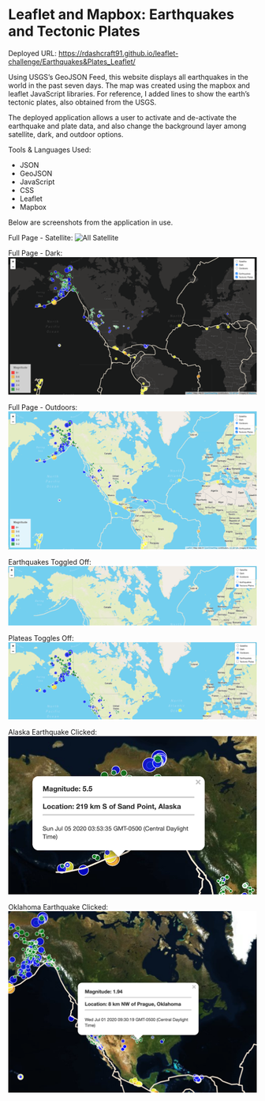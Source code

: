 # Leaflet and Mapbox: Earthquakes and Tectonic Plates

Deployed URL: https://rdashcraft91.github.io/leaflet-challenge/Earthquakes&Plates_Leaflet/

Using USGS’s GeoJSON Feed, this website displays all earthquakes in the world in the past seven days. The map was created using the mapbox and leaflet JavaScript libraries. For reference, I added lines to show the earth’s tectonic plates, also obtained from the USGS.

The deployed application allows a user to activate and de-activate the earthquake and plate data, and also change the background layer among satellite, dark, and outdoor options.

Tools & Languages Used: 
- JSON
- GeoJSON
- JavaScript
- CSS
- Leaflet
- Mapbox

Below are screenshots from the application in use.

Full Page - Satellite:
![All Satellite](Earthquakes&Plates_Leaflet/Screenshots/All_Satellite.png)

Full Page - Dark:
![All Dark](Earthquakes&Plates_Leaflet/Screenshots/All_Dark.png)

Full Page - Outdoors:
![All Outdoors](Earthquakes&Plates_Leaflet/Screenshots/All_Outdoors.png)

Earthquakes Toggled Off:
![No_Earthquakes](Earthquakes&Plates_Leaflet/Screenshots/No_Earthquake.png)

Plateas Toggles Off:
![No Plates](Earthquakes&Plates_Leaflet/Screenshots/No_Plate.png)

Alaska Earthquake Clicked:
![Alaska Info](Earthquakes&Plates_Leaflet/Screenshots/Alaska_Info.png)

Oklahoma Earthquake Clicked:
![Oklahoma Info](Earthquakes&Plates_Leaflet/Screenshots/Oklahoma_Info.png)

